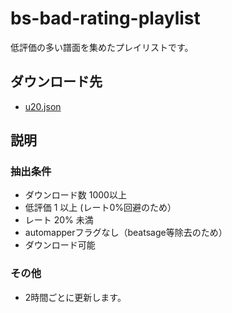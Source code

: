 # bs-bad-rating-playlist

低評価の多い譜面を集めたプレイリストです。


## ダウンロード先

 * [u20.json](https://github.com/jundoll/bs-bad-rating-playlist/releases/latest/download/u20.json)

## 説明

### 抽出条件
 - ダウンロード数 1000以上
 - 低評価 1 以上 (レート0%回避のため）
 - レート 20% 未満
 - automapperフラグなし（beatsage等除去のため）
 - ダウンロード可能

### その他
 - 2時間ごとに更新します。
